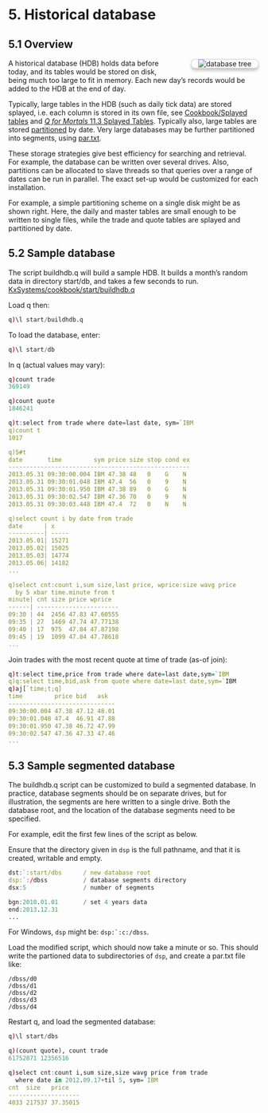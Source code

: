 # 5. Historical database


## 5.1 Overview

<img src="/img/wstree.png" alt="database tree" style="border: 1px solid #ccc; border-radius: 10px; box-shadow: 0 5px 5px 0 rgba(0,0,0,.2); display: block; float: right; margin: 0 0 1em 3em; padding: 0 1em;"/>

A historical database (HDB) holds data before today, and its tables would be stored on disk, being much too large to fit in memory. Each new day’s records would be added to the HDB at the end of day.

Typically, large tables in the HDB (such as daily tick data) are stored splayed, i.e. each column is stored in its own file, see [Cookbook/Splayed tables](/cookbook/splayed-tables/) and [_Q for Mortals_ 11.3 Splayed Tables](http://code.kx.com/q4m3/11_IO/#113-splayed-tables). Typically also, large tables are stored [partitioned](http://code.kx.com/q4m3/14_Introduction_to_Kdb+/#143-partitioned-tables) by date. Very large databases may be further partitioned into segments, using [par.txt](/ref/unclassified/#partxt).

These storage strategies give best efficiency for searching and retrieval. For example, the database can be written over several drives. Also, partitions can be allocated to slave threads so that queries over a range of dates can be run in parallel. The exact set-up would be customized for each installation.

For example, a simple partitioning scheme on a single disk might be as shown right. Here, the daily and master tables are small enough to be written to single files, while the trade and quote tables are splayed and partitioned by date.


## 5.2 Sample database

The script buildhdb.q will build a sample HDB. It builds a month’s random data in directory start/db, and takes a few seconds to run.  
<i class="fa fa-github"></i> [KxSystems/cookbook/start/buildhdb.q](https://github.com/KxSystems/cookbook/blob/master/start/buildhdb.q) 

Load q then:
```q
q)\l start/buildhdb.q
```
To load the database, enter:
```q
q)\l start/db
```
In q (actual values may vary):
```q
q)count trade
369149

q)count quote
1846241

q)t:select from trade where date=last date, sym=`IBM
q)count t
1017

q)5#t
date       time         sym price size stop cond ex
---------------------------------------------------
2013.05.31 09:30:00.004 IBM 47.38 48   0    G    N
2013.05.31 09:30:01.048 IBM 47.4  56   0    9    N
2013.05.31 09:30:01.950 IBM 47.38 89   0    G    N
2013.05.31 09:30:02.547 IBM 47.36 70   0    9    N
2013.05.31 09:30:03.448 IBM 47.4  72   0    N    N

q)select count i by date from trade
date      | x
----------| -----
2013.05.01| 15271
2013.05.02| 15025
2013.05.03| 14774
2013.05.06| 14182
...

q)select cnt:count i,sum size,last price, wprice:size wavg price
  by 5 xbar time.minute from t
minute| cnt size price wprice
------| -----------------------
09:30 | 44  2456 47.83 47.60555
09:35 | 27  1469 47.74 47.77138
09:40 | 17  975  47.84 47.87198
09:45 | 19  1099 47.84 47.78618
...
```
Join trades with the most recent quote at time of trade (as-of join):
```q
q)t:select time,price from trade where date=last date,sym=`IBM
q)q:select time,bid,ask from quote where date=last date,sym=`IBM
q)aj[`time;t;q]
time         price bid   ask
------------------------------
09:30:00.004 47.38 47.12 48.01
09:30:01.048 47.4  46.91 47.88
09:30:01.950 47.38 46.72 47.99
09:30:02.547 47.36 47.33 47.46
...
```


## 5.3 Sample segmented database

The buildhdb.q script can be customized to build a segmented database. In practice, database segments should be on separate drives, but for illustration, the segments are here written to a single drive. Both the database root, and the location of the database segments need to be specified.

For example, edit the first few lines of the script as below.

Ensure that the directory given in `dsp` is the full pathname, and that it is created, writable and empty.
```q
dst:`:start/dbs      / new database root
dsp:`:/dbss          / database segments directory
dsx:5                / number of segments

bgn:2010.01.01       / set 4 years data
end:2013.12.31
...
```
For Windows, `dsp` might be: ``dsp:`:c:/dbss``.

Load the modified script, which should now take a minute or so. This should write the partioned data to subdirectories of `dsp`, and create a par.txt file like:
```
/dbss/d0
/dbss/d1
/dbss/d2
/dbss/d3
/dbss/d4
```
Restart q, and load the segmented database:
```q
q)\l start/dbs

q)(count quote), count trade
61752871 12356516

q)select cnt:count i,sum size,size wavg price from trade
  where date in 2012.09.17+til 5, sym=`IBM
cnt  size   price
--------------------
4033 217537 37.35015
```

